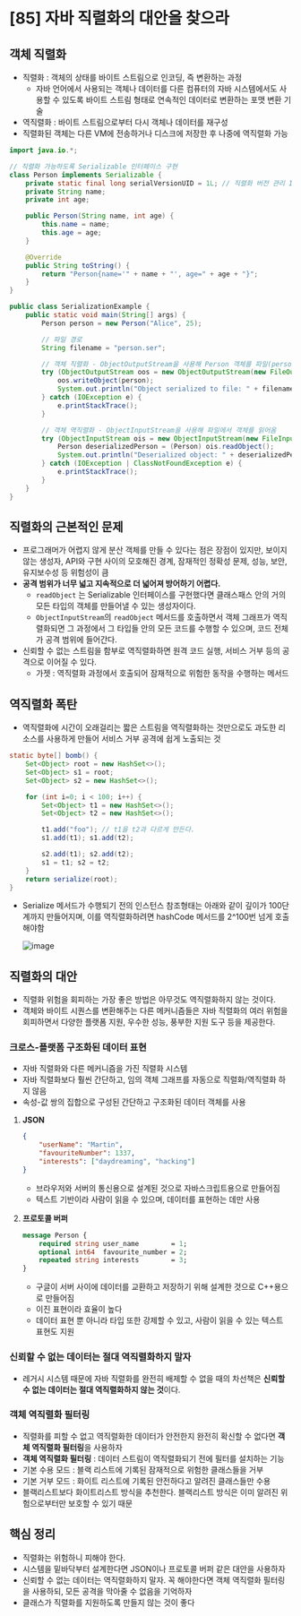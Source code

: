 # [85] 자바 직렬화의 대안을 찾으라
## 객체 직렬화

- 직렬화 : 객체의 상태를 바이트 스트림으로 인코딩, 즉 변환하는 과정
    - 자바 언어에서 사용되는 객체나 데이터를 다른 컴퓨터의 자바 시스템에서도 사용할 수 있도록 바이트 스트림 형태로 연속적인 데이터로 변환하는 포맷 변환 기술
- 역직렬화 : 바이트 스트림으로부터 다시 객체나 데이터를 재구성
- 직렬화된 객체는 다른 VM에 전송하거나 디스크에 저장한 후 나중에 역직렬화 가능

```java
import java.io.*;

// 직렬화 가능하도록 Serializable 인터페이스 구현
class Person implements Serializable {
    private static final long serialVersionUID = 1L; // 직렬화 버전 관리 ID (클래스 변경 시 직렬화된 데이터의 호환성을 관리하기 위해 사용)
    private String name;
    private int age;

    public Person(String name, int age) {
        this.name = name;
        this.age = age;
    }

    @Override
    public String toString() {
        return "Person{name='" + name + "', age=" + age + "}";
    }
}

public class SerializationExample {
    public static void main(String[] args) {
        Person person = new Person("Alice", 25);

        // 파일 경로
        String filename = "person.ser";

        // 객체 직렬화 - ObjectOutputStream을 사용해 Person 객체를 파일(person.ser)에 저장
        try (ObjectOutputStream oos = new ObjectOutputStream(new FileOutputStream(filename))) {
            oos.writeObject(person);
            System.out.println("Object serialized to file: " + filename);
        } catch (IOException e) {
            e.printStackTrace();
        }

        // 객체 역직렬화 - ObjectInputStream을 사용해 파일에서 객체를 읽어옴
        try (ObjectInputStream ois = new ObjectInputStream(new FileInputStream(filename))) {
            Person deserializedPerson = (Person) ois.readObject();
            System.out.println("Deserialized object: " + deserializedPerson);
        } catch (IOException | ClassNotFoundException e) {
            e.printStackTrace();
        }
    }
}
```

## 직렬화의 근본적인 문제

- 프로그래머가 어렵지 않게 분산 객체를 만들 수 있다는 점은 장점이 있지만, 보이지 않는 생성자, API와 구현 사이의 모호해진 경계, 잠재적인 정확성 문제, 성능, 보안, 유지보수성 등 위험성이 큼
- **공격 범위가 너무 넓고 지속적으로 더 넓어져 방어하기 어렵다.**
    - `readObject` 는 Serializable 인터페이스를 구현했다면 클래스패스 안의 거의 모든 타입의 객체를 만들어낼 수 있는 생성자이다.
    - `ObjectInputStream`의 `readObject` 메서드를 호출하면서 객체 그래프가 역직렬화되면 그  과정에서 그 타입들 안의 모든 코드를 수행할 수 있으며, 코드 전체가 공격 범위에 들어간다.
- 신뢰할 수 없는 스트림을 함부로 역직렬화하면 원격 코드 실행, 서비스 거부 등의 공격으로 이어질 수 있다.
    - 가젯 : 역직렬화 과정에서 호출되어 잠재적으로 위험한 동작을 수행하는 메서드

## 역직렬화 폭탄

- 역직렬화에 시간이 오래걸리는 짧은 스트림을 역직렬화하는 것만으로도 과도한 리소스를 사용하게 만들어 서비스 거부 공격에 쉽게 노출되는 것

```java
static byte[] bomb() {
    Set<Object> root = new HashSet<>();
    Set<Object> s1 = root;
    Set<Object> s2 = new HashSet<>();

    for (int i=0; i < 100; i++) {
        Set<Object> t1 = new HashSet<>();
        Set<Object> t2 = new HashSet<>();

        t1.add("foo"); // t1을 t2과 다르게 만든다.
        s1.add(t1); s1.add(t2);

        s2.add(t1); s2.add(t2);
        s1 = t1; s2 = t2;
    }
    return serialize(root);
}
```

- Serialize 메서드가 수행되기 전의 인스턴스 참조형태는 아래와 같이 깊이가 100단계까지 만들어지며, 이를 역직렬화하려면 hashCode 메서드를 2^100번 넘게 호출해야함

  ![image](https://github.com/user-attachments/assets/3fcf81cd-a276-4af6-bfd5-2537c3fe2471)
    
    

## 직렬화의 대안

- 직렬화 위험을 회피하는 가장 좋은 방법은 아무것도 역직렬화하지 않는 것이다.
- 객체와 바이트 시퀀스를 변환해주는 다른 메커니즘들은 자바 직렬화의 여러 위험을 회피하면서 다양한 플랫폼 지원, 우수한 성능, 풍부한 지원 도구 등을 제공한다.

### 크로스-플랫폼 구조화된 데이터 표현

- 자바 직렬화와 다른 메커니즘을 가진 직렬화 시스템
- 자바 직렬화보다 훨씬 간단하고, 임의 객체 그래프를 자동으로 직렬화/역직렬화 하지 않음
- 속성-값 쌍의 집합으로 구성된 간단하고 구조화된 데이터 객체를 사용
1. **JSON**
    
    ```json
    {
        "userName": "Martin",
        "favouriteNumber": 1337,
        "interests": ["daydreaming", "hacking"]
    }
    ```
    
    - 브라우저와 서버의 통신용으로 설계된 것으로 자바스크립트용으로 만들어짐
    - 텍스트 기반이라 사람이 읽을 수 있으며, 데이터를 표현하는 데만 사용
2. **프로토콜 버퍼**
    
    ```protobuf
    message Person {
        required string user_name        = 1;
        optional int64  favourite_number = 2;
        repeated string interests        = 3;
    }
    ```
    
    - 구글이 서버 사이에 데이터를 교환하고 저장하기 위해 설계한 것으로 C++용으로 만들어짐
    - 이진 표현이라 효율이 높다
    - 데이터 표현 뿐 아니라 타입 또한 강제할 수 있고, 사람이 읽을 수 있는 텍스트 표현도 지원

### **신뢰할 수 없는 데이터는 절대 역직렬화하지 말자**

- 레거시 시스템 때문에 자바 직렬화를 완전히 배제할 수 없을 때의 차선책은 **신뢰할 수 없는 데이터는 절대 역직렬화하지 않는 것**이다.

### **객체 역직렬화 필터링**

- 직렬화를 피할 수 없고 역직렬화한 데이터가 안전한지 완전히 확신할 수 없다면 **객체 역직렬화 필터링**을 사용하자
- **객체 역직렬화 필터링** : 데이터 스트림이 역직렬화되기 전에 필터를 설치하는 기능
- 기본 수용 모드 : 블랙 리스트에 기록된 잠재적으로 위험한 클래스들을 거부
- 기본 거부 모드 : 화이트 리스트에 기록된 안전하다고 알려진 클래스들만 수용
- 블랙리스트보다 화이트리스트 방식을 추천한다. 블랙리스트 방식은 이미 알려진 위험으로부터만 보호할 수 있기 때문

## 핵심 정리

- 직렬화는 위험하니 피해야 한다.
- 시스템을 밑바닥부터 설계한다면 JSON이나 프로토콜 버퍼 같은 대안을 사용하자
- 신뢰할 수 없는 데이터는 역직렬화하지 말자. 꼭 해야한다면 객체 역직렬화 필터링을 사용하되, 모든 공격을 막아줄 수 없음을 기억하자
- 클래스가 직렬화를 지원하도록 만들지 않는 것이 좋다
